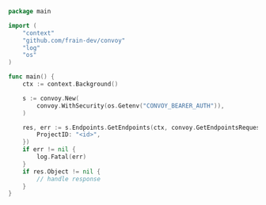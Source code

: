 <!-- Start SDK Example Usage [usage] -->
```go
package main

import (
	"context"
	"github.com/frain-dev/convoy"
	"log"
	"os"
)

func main() {
	ctx := context.Background()

	s := convoy.New(
		convoy.WithSecurity(os.Getenv("CONVOY_BEARER_AUTH")),
	)

	res, err := s.Endpoints.GetEndpoints(ctx, convoy.GetEndpointsRequest{
		ProjectID: "<id>",
	})
	if err != nil {
		log.Fatal(err)
	}
	if res.Object != nil {
		// handle response
	}
}

```
<!-- End SDK Example Usage [usage] -->